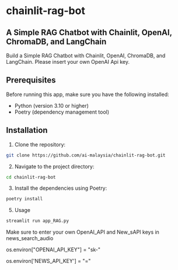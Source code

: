 # chainlit-rag-bot

## A Simple RAG Chatbot with Chainlit, OpenAI, ChromaDB, and LangChain

Build a Simple RAG Chatbot with Chainlit, OpenAI, ChromaDB, and LangChain. Please insert your own OpenAI Api key.

## Prerequisites

Before running this app, make sure you have the following installed:

- Python (version 3.10 or higher)
- Poetry (dependency management tool)

## Installation

1. Clone the repository:

```bash
git clone https://github.com/ai-malaysia/chainlit-rag-bot.git
```

2. Navigate to the project directory:

```bash
cd chainlit-rag-bot
```

3. Install the dependencies using Poetry:

```bash
poetry install
```

5. Usage

```bash
streamlit run app_RAG.py
```

Make sure to enter your own OpenAI_API and New_sAPI keys in news_search_audio

os.environ["OPENAI_API_KEY"] = "sk-"

os.environ['NEWS_API_KEY'] = "="
